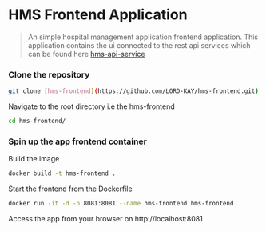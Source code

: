 
# HMS Frontend Application
> An simple hospital management application frontend application.
> This application contains the ui connected to the rest api services which can be found here [hms-api-service](https://github.com/LORD-KAY/hms-api)

### Clone the repository
```bash
git clone [hms-frontend](https://github.com/LORD-KAY/hms-frontend.git)
```

Navigate to the root directory i.e the hms-frontend
```bash
cd hms-frontend/
```

### Spin up the app frontend container
Build the image
```bash
docker build -t hms-frontend .
```
Start the frontend from the Dockerfile
```bash
docker run -it -d -p 8081:8081 --name hms-frontend hms-frontend
```
Access the app from your browser on http://localhost:8081

